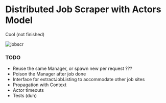 # Distributed Job Scraper with Actors Model

Cool (not finished)

![jobscr](https://github.com/kerosiinikone/distributed-job-aggregation-service/assets/100020686/cde67059-5860-460a-a315-d6f8cfb32c89)

### TODO

- Reuse the same Manager, or spawn new per request ???
- Poison the Manager after job done
- Interface for extractJobListing to accommodate other job sites
- Propagation with Context
- Actor timeouts
- Tests (duh)

